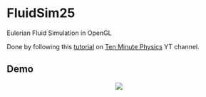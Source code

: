 # FluidSim25
Eulerian Fluid Simulation in OpenGL

Done by following this [tutorial](https://www.youtube.com/watch?v=iKAVRgIrUOU) on 
[Ten Minute Physics](https://www.youtube.com/@TenMinutePhysics) YT channel.
## Demo

<p align="center">
  <img src="https://github.com/Szyntos/FluidSim25/blob/main/demo.gif">
</p>

